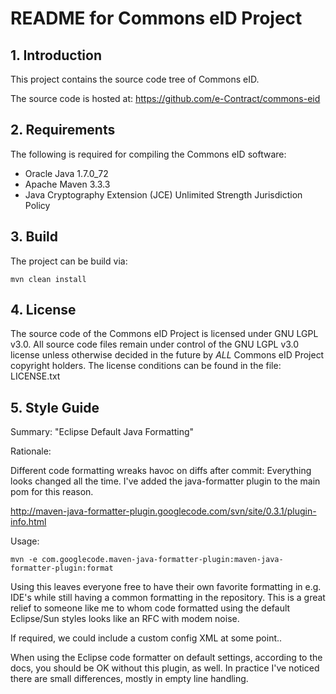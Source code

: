 # README for Commons eID Project


## 1. Introduction

This project contains the source code tree of Commons eID.

The source code is hosted at: https://github.com/e-Contract/commons-eid


## 2. Requirements

The following is required for compiling the Commons eID software:

* Oracle Java 1.7.0_72
* Apache Maven 3.3.3
* Java Cryptography Extension (JCE) Unlimited Strength Jurisdiction Policy


## 3. Build

The project can be build via:

```shell
mvn clean install
```


## 4. License

The source code of the Commons eID Project is licensed under GNU LGPL v3.0.
All source code files remain under control of the GNU LGPL v3.0 license 
unless otherwise decided in the future by _ALL_ Commons eID Project 
copyright holders.
The license conditions can be found in the file: LICENSE.txt


## 5. Style Guide

Summary: "Eclipse Default Java Formatting"

Rationale:

Different code formatting wreaks havoc on diffs after commit:
Everything looks changed all the time.
I've added the java-formatter plugin to the main pom for this reason.

http://maven-java-formatter-plugin.googlecode.com/svn/site/0.3.1/plugin-info.html

Usage:

```shell
mvn -e com.googlecode.maven-java-formatter-plugin:maven-java-formatter-plugin:format
```

Using this leaves everyone free to have their own favorite formatting
in e.g. IDE's while still having a common formatting in the repository.
This is a great relief to someone like me to whom code formatted using
the default Eclipse/Sun styles looks like an RFC with modem noise.

If required, we could include a custom config XML at some point..

When using the Eclipse code formatter on default settings, according to
the docs, you should be OK without this plugin, as well. In practice
I've noticed there are small differences, mostly in empty line handling.